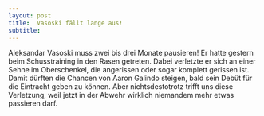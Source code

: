 ```yaml
---
layout: post
title:  Vasoski fällt lange aus!
subtitle:  
---
```


Aleksandar Vasoski muss zwei bis drei Monate pausieren! Er hatte gestern beim Schusstraining in den Rasen getreten. Dabei verletzte er sich an einer Sehne im Oberschenkel, die angerissen oder sogar komplett gerissen ist. Damit dürften die Chancen von Aaron Galindo steigen, bald sein Debüt für die Eintracht geben zu können. Aber nichtsdestotrotz trifft uns diese Verletzung, weil jetzt in der Abwehr wirklich niemandem mehr etwas passieren darf. 


